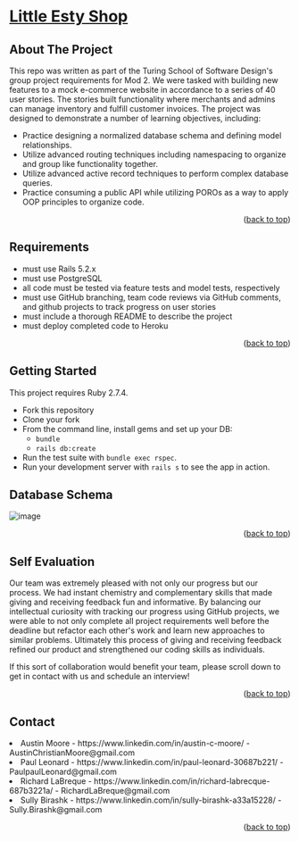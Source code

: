 # [Little Esty Shop](https://peaceful-beach-74579.herokuapp.com/)
<div id="top"></div>

<!-- ABOUT THE PROJECT -->
## About The Project

This repo was written as part of the Turing School of Software Design's group project requirements for Mod 2. We were tasked with building new features to a mock e-commerce website in accordance to a series of 40 user stories. The stories built functionality where merchants and admins can manage inventory and fulfill customer invoices. The project was designed to demonstrate a number of learning objectives, including:

* Practice designing a normalized database schema and defining model relationships.
* Utilize advanced routing techniques including namespacing to organize and group like functionality together.
* Utilize advanced active record techniques to perform complex database queries.
* Practice consuming a public API while utilizing POROs as a way to apply OOP principles to organize code.

<p align="right">(<a href="#top">back to top</a>)</p>

## Requirements

- must use Rails 5.2.x
- must use PostgreSQL
- all code must be tested via feature tests and model tests, respectively
- must use GitHub branching, team code reviews via GitHub comments, and github projects to track progress on user stories
- must include a thorough README to describe the project
- must deploy completed code to Heroku

<p align="right">(<a href="#top">back to top</a>)</p>

<!-- GETTING STARTED -->
## Getting Started

This project requires Ruby 2.7.4.

* Fork this repository
* Clone your fork
* From the command line, install gems and set up your DB:
    * `bundle`
    * `rails db:create`
* Run the test suite with `bundle exec rspec`.
* Run your development server with `rails s` to see the app in action.

<!-- USAGE EXAMPLES -->
## Database Schema

![image](https://user-images.githubusercontent.com/92219945/156466250-be6d1785-4bba-4b0b-9e88-674e1b401c95.png)

<p align="right">(<a href="#top">back to top</a>)</p>



<!-- ROADMAP -->
## Self Evaluation

Our team was extremely pleased with not only our progress but our process. We had instant chemistry and complementary skills that made giving and receiving feedback fun and informative. By balancing our intellectual curiosity with tracking our progress using GitHub projects, we were able to not only complete all project requirements well before the deadline but refactor each other's work and learn new approaches to similar problems. Ultimately this process of giving and receiving feedback refined our product and strengthened our coding skills as individuals. 

If this sort of collaboration would benefit your team, please scroll down to get in contact with us and schedule an interview!

<p align="right">(<a href="#top">back to top</a>)</p>

<!-- CONTACT -->
## Contact

<li> Austin Moore - https://www.linkedin.com/in/austin-c-moore/ - AustinChristianMoore@gmail.com </li>
<li> Paul Leonard - https://www.linkedin.com/in/paul-leonard-30687b221/ - PaulpaulLeonard@gmail.com </li>
<li> Richard LaBreque - https://www.linkedin.com/in/richard-labrecque-687b3221a/ - RichardLaBreque@gmail.com </li>
<li> Sully Birashk - https://www.linkedin.com/in/sully-birashk-a33a15228/ - Sully.Birashk@gmail.com </li>

<p align="right">(<a href="#top">back to top</a>)</p>

<!-- MARKDOWN LINKS & IMAGES -->
<!-- https://www.markdownguide.org/basic-syntax/#reference-style-links -->
[contributors-shield]: https://img.shields.io/github/contributors/othneildrew/Best-README-Template.svg?style=for-the-badge
[contributors-url]: https://github.com/othneildrew/Best-README-Template/graphs/contributors
[forks-shield]: https://img.shields.io/github/forks/othneildrew/Best-README-Template.svg?style=for-the-badge
[forks-url]: https://github.com/othneildrew/Best-README-Template/network/members
[stars-shield]: https://img.shields.io/github/stars/othneildrew/Best-README-Template.svg?style=for-the-badge
[stars-url]: https://github.com/othneildrew/Best-README-Template/stargazers
[issues-shield]: https://img.shields.io/github/issues/othneildrew/Best-README-Template.svg?style=for-the-badge
[issues-url]: https://github.com/othneildrew/Best-README-Template/issues
[license-shield]: https://img.shields.io/github/license/othneildrew/Best-README-Template.svg?style=for-the-badge
[license-url]: https://github.com/othneildrew/Best-README-Template/blob/master/LICENSE.txt
[linkedin-shield]: https://img.shields.io/badge/-LinkedIn-black.svg?style=for-the-badge&logo=linkedin&colorB=555
[linkedin-url]: https://linkedin.com/in/othneildrew
[product-screenshot]: images/screenshot.png
